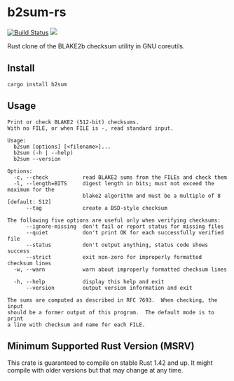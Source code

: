 # b2sum-rs

[![Build Status](https://travis-ci.org/jtdowney/b2sum-rs.svg?branch=main)](https://travis-ci.org/jtdowney/b2sum-rs)
[![](https://img.shields.io/crates/v/b2sum.svg)](https://crates.io/crates/b2sum)

Rust clone of the BLAKE2b checksum utility in GNU coreutils.

## Install

`cargo install b2sum`

## Usage

```
Print or check BLAKE2 (512-bit) checksums.
With no FILE, or when FILE is -, read standard input.

Usage:
  b2sum [options] [<filename>]...
  b2sum (-h | --help)
  b2sum --version

Options:
  -c, --check           read BLAKE2 sums from the FILEs and check them
  -l, --length=BITS     digest length in bits; must not exceed the maximum for the
                        blake2 algorithm and must be a multiple of 8 [default: 512]
      --tag             create a BSD-style checksum

The following five options are useful only when verifying checksums:
      --ignore-missing  don't fail or report status for missing files
      --quiet           don't print OK for each successfully verified file
      --status          don't output anything, status code shows success
      --strict          exit non-zero for improperly formatted checksum lines
  -w, --warn            warn about improperly formatted checksum lines

  -h, --help            display this help and exit
      --version         output version information and exit

The sums are computed as described in RFC 7693.  When checking, the input
should be a former output of this program.  The default mode is to print
a line with checksum and name for each FILE.
```

## Minimum Supported Rust Version (MSRV)

This crate is guaranteed to compile on stable Rust 1.42 and up. It might compile with older versions but that may change at any time.

